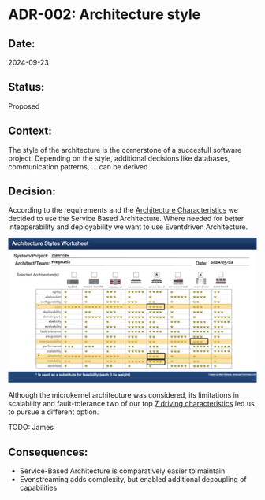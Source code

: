 # ADR-002: Architecture style

## Date:
2024-09-23

## Status:
Proposed

## Context:
The style of the architecture is the cornerstone of a succesfull software project. Depending on the style, additional decisions like databases, communication patterns, ... can be derived. 

## Decision:
According to the requirements and the [Architecture Characteristics](/ArchitectureCharacteristics/Characteristics.md) we decided to use the Service Based Architecture. Where needed for better inteoperability and deployability we want to use Eventdriven Architecture.

![Architecture Style](/ADR//images/ADR-002-architecture-style.png)

Although the microkernel architecture was considered, its limitations in scalability and fault-tolerance two of our top [7 driving characteristics](/ArchitectureCharacteristics/Characteristics.md) led us to pursue a different option.

TODO: James

## Consequences:
- Service-Based Architecture is comparatively easier to maintain
- Evenstreaming adds complexity, but enabled additional decoupling of capabilities
